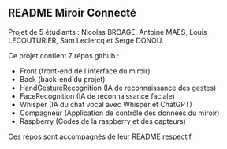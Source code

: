## README Miroir Connecté

Projet de 5 étudiants : Nicolas BROAGE, Antoine MAES, Louis LECOUTURIER, Sam Leclercq et Serge DONOU.

Ce projet contient 7 répos github :
- Front (front-end de l'interface du miroir)
- Back (back-end du projet)
- HandGestureRecognition (IA de reconnaissance des gestes)
- FaceRecognition (IA de reconnaissance faciale)
- Whisper (IA du chat vocal avec Whisper et ChatGPT)
- Compagneur (Application de contrôle des données du miroir)
- Raspberry (Codes de la raspberry et des capteurs)

Ces répos sont accompagnés de leur README respectif.
